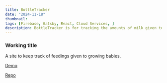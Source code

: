 ```yaml
---
title: BottleTracker
date: "2024-11-18"
thumbnail:
tags: [Firebase, Gatsby, React, Cloud Services, ]
description: BottleTracker is for tracking the amounts of milk given to infant humans or animals. 
---
```


<div>
  <h3>
    Working title
  </h3>
  <p>
    A site to keep track of feedings given to growing babies.
  </p>
  <p>
    <a href='#'>
      Demo
    </a>
  </p>
  <p>
    <a href='https://github.com/Mcorupe/BottleTracker' target="_blank">Repo</a>
  </p>
</div>

